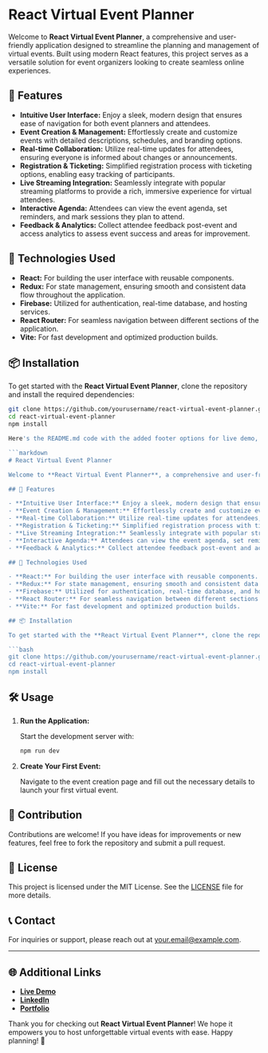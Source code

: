 # React Virtual Event Planner

Welcome to **React Virtual Event Planner**, a comprehensive and user-friendly application designed to streamline the planning and management of virtual events. Built using modern React features, this project serves as a versatile solution for event organizers looking to create seamless online experiences.

## 🚀 Features

- **Intuitive User Interface:** Enjoy a sleek, modern design that ensures ease of navigation for both event planners and attendees.
- **Event Creation & Management:** Effortlessly create and customize events with detailed descriptions, schedules, and branding options.
- **Real-time Collaboration:** Utilize real-time updates for attendees, ensuring everyone is informed about changes or announcements.
- **Registration & Ticketing:** Simplified registration process with ticketing options, enabling easy tracking of participants.
- **Live Streaming Integration:** Seamlessly integrate with popular streaming platforms to provide a rich, immersive experience for virtual attendees.
- **Interactive Agenda:** Attendees can view the event agenda, set reminders, and mark sessions they plan to attend.
- **Feedback & Analytics:** Collect attendee feedback post-event and access analytics to assess event success and areas for improvement.

## 🔧 Technologies Used

- **React:** For building the user interface with reusable components.
- **Redux:** For state management, ensuring smooth and consistent data flow throughout the application.
- **Firebase:** Utilized for authentication, real-time database, and hosting services.
- **React Router:** For seamless navigation between different sections of the application.
- **Vite:** For fast development and optimized production builds.

## 📦 Installation

To get started with the **React Virtual Event Planner**, clone the repository and install the required dependencies:

```bash
git clone https://github.com/yourusername/react-virtual-event-planner.git
cd react-virtual-event-planner
npm install

Here's the README.md code with the added footer options for live demo, LinkedIn, and portfolio website:

```markdown
# React Virtual Event Planner

Welcome to **React Virtual Event Planner**, a comprehensive and user-friendly application designed to streamline the planning and management of virtual events. Built using modern React features, this project serves as a versatile solution for event organizers looking to create seamless online experiences.

## 🚀 Features

- **Intuitive User Interface:** Enjoy a sleek, modern design that ensures ease of navigation for both event planners and attendees.
- **Event Creation & Management:** Effortlessly create and customize events with detailed descriptions, schedules, and branding options.
- **Real-time Collaboration:** Utilize real-time updates for attendees, ensuring everyone is informed about changes or announcements.
- **Registration & Ticketing:** Simplified registration process with ticketing options, enabling easy tracking of participants.
- **Live Streaming Integration:** Seamlessly integrate with popular streaming platforms to provide a rich, immersive experience for virtual attendees.
- **Interactive Agenda:** Attendees can view the event agenda, set reminders, and mark sessions they plan to attend.
- **Feedback & Analytics:** Collect attendee feedback post-event and access analytics to assess event success and areas for improvement.

## 🔧 Technologies Used

- **React:** For building the user interface with reusable components.
- **Redux:** For state management, ensuring smooth and consistent data flow throughout the application.
- **Firebase:** Utilized for authentication, real-time database, and hosting services.
- **React Router:** For seamless navigation between different sections of the application.
- **Vite:** For fast development and optimized production builds.

## 📦 Installation

To get started with the **React Virtual Event Planner**, clone the repository and install the required dependencies:

```bash
git clone https://github.com/yourusername/react-virtual-event-planner.git
cd react-virtual-event-planner
npm install
```

## 🛠 Usage

1. **Run the Application:**

   Start the development server with:

   ```bash
   npm run dev
   ```

2. **Create Your First Event:**

   Navigate to the event creation page and fill out the necessary details to launch your first virtual event.

## 🌟 Contribution

Contributions are welcome! If you have ideas for improvements or new features, feel free to fork the repository and submit a pull request. 

## 📄 License

This project is licensed under the MIT License. See the [LICENSE](LICENSE) file for more details.

## 📞 Contact

For inquiries or support, please reach out at [your.email@example.com](mailto:your.email@example.com).

---

## 🌐 Additional Links

- **[Live Demo](http://your-live-demo-link.com)**
- **[LinkedIn](http://your-linkedin-profile.com)**
- **[Portfolio](http://your-portfolio-website.com)**

Thank you for checking out **React Virtual Event Planner**! We hope it empowers you to host unforgettable virtual events with ease. Happy planning! 🎉
```

